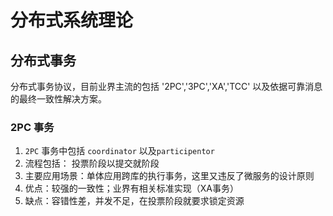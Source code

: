 # 分布式系统理论
## 分布式事务
分布式事务协议，目前业界主流的包括 '2PC','3PC','XA','TCC' 以及依据可靠消息的最终一致性解决方案。
### 2PC 事务
1. `2PC` 事务中包括 `coordinator` 以及`participentor` 
2. 流程包括： 投票阶段以提交就阶段
3. 主要应用场景：单体应用跨库的执行事务，这里又违反了微服务的设计原则
4. 优点：较强的一致性；业界有相关标准实现（XA事务）
5. 缺点：容错性差，并发不足，在投票阶段就要求锁定资源
